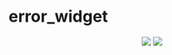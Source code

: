 # error_widget

<div align="center">
  <img src="https://github.com/phferreira/assets/blob/master/gifs/error_widget.gif"/>
  <img src="https://github.com/phferreira/assets/blob/master/gifs/error_widget_debug.gif"/>
</div>
